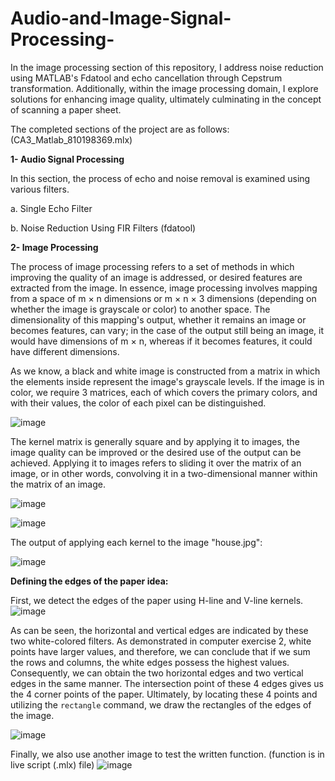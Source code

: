 
# Audio-and-Image-Signal-Processing-
In the image processing section of this repository, I address noise reduction using MATLAB's Fdatool and echo cancellation through Cepstrum transformation. Additionally, within the image processing domain, I explore solutions for enhancing image quality, ultimately culminating in the concept of scanning a paper sheet.

The completed sections of the project are as follows: (CA3_Matlab_810198369.mlx)

**1- Audio Signal Processing**

In this section, the process of echo and noise removal is examined using various filters.

a. Single Echo Filter

b. Noise Reduction Using FIR Filters (fdatool)

**2- Image Processing**

The process of image processing refers to a set of methods in which improving the quality of an image is addressed, or desired features are extracted from the image. In essence, image processing involves mapping from a space of m × n dimensions or m × n × 3 dimensions (depending on whether the image is grayscale or color) to another space. The dimensionality of this mapping's output, whether it remains an image or becomes features, can vary; in the case of the output still being an image, it would have dimensions of m × n, whereas if it becomes features, it could have different dimensions.

As we know, a black and white image is constructed from a matrix in which the elements inside represent the image's grayscale levels. If the image is in color, we require 3 matrices, each of which covers the primary colors, and with their values, the color of each pixel can be distinguished.

![image](https://github.com/ErfanPanahi/Audio-and-Image-Signal-Processing/assets/107314081/63622983-c943-4464-bc0c-13a859952e5f)

The kernel matrix is generally square and by applying it to images, the image quality can be improved or the desired use of the output can be achieved. Applying it to images refers to sliding it over the matrix of an image, or in other words, convolving it in a two-dimensional manner within the matrix of an image.

![image](https://github.com/ErfanPanahi/Audio-and-Image-Signal-Processing/assets/107314081/9c0f4f69-7e0b-4fec-842e-ce896ded426f)

![image](https://github.com/ErfanPanahi/Audio-and-Image-Signal-Processing/assets/107314081/4bbc6892-e973-4bc1-a7a6-043127fc6da2)

The output of applying each kernel to the image "house.jpg":

![image](https://github.com/ErfanPanahi/Audio-and-Image-Signal-Processing/assets/107314081/1d0e265e-b9d3-45ef-bf77-30c61e89e134)

**Defining the edges of the paper idea:**

First, we detect the edges of the paper using H-line and V-line kernels. 
![image](https://github.com/ErfanPanahi/Audio-and-Image-Signal-Processing/assets/107314081/99453278-aa77-499d-8468-f1196327dbbd)

As can be seen, the horizontal and vertical edges are indicated by these two white-colored filters. As demonstrated in computer exercise 2, white points have larger values, and therefore, we can conclude that if we sum the rows and columns, the white edges possess the highest values. Consequently, we can obtain the two horizontal edges and two vertical edges in the same manner. The intersection point of these 4 edges gives us the 4 corner points of the paper. Ultimately, by locating these 4 points and utilizing the `rectangle` command, we draw the rectangles of the edges of the image.



![image](https://github.com/ErfanPanahi/Audio-and-Image-Signal-Processing/assets/107314081/1eec4672-2424-4f57-a098-18bc544df0bf)

Finally, we also use another image to test the written function. (function is in live script (.mlx) file)
![image](https://github.com/ErfanPanahi/Audio-and-Image-Signal-Processing/assets/107314081/5eeb25af-fa4e-418f-857b-2a634cc924cf)

